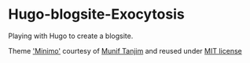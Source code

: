 # Hugo-blogsite-Exocytosis

Playing with Hugo to create a blogsite.

Theme ['Minimo'](https://themes.gohugo.io/minimo/) courtesy of [Munif Tanjim](https://muniftanjim.com/) and reused under [MIT license](https://github.com/MunifTanjim/minimo/blob/master/LICENSE)
